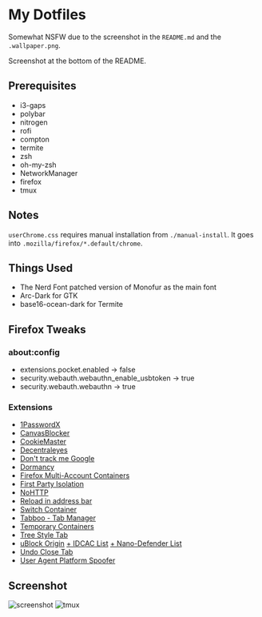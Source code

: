 # My Dotfiles
Somewhat NSFW due to the screenshot in the `README.md` and the `.wallpaper.png`.

Screenshot at the bottom of the README.
## Prerequisites
* i3-gaps
* polybar
* nitrogen
* rofi
* compton
* termite
* zsh
* oh-my-zsh
* NetworkManager
* firefox
* tmux
## Notes
`userChrome.css` requires manual installation from `./manual-install`. It goes into `.mozilla/firefox/*.default/chrome`.
## Things Used
* The Nerd Font patched version of Monofur as the main font
* Arc-Dark for GTK
* base16-ocean-dark for Termite
## Firefox Tweaks
### about:config
* extensions.pocket.enabled → false
* security.webauth.webauthn_enable_usbtoken → true
* security.webauth.webauthn → true
### Extensions
* [1PasswordX](https://addons.mozilla.org/en-US/firefox/addon/1password-x-password-manager/)
* [CanvasBlocker](https://addons.mozilla.org/en-US/firefox/addon/canvasblocker/)
* [CookieMaster](https://addons.mozilla.org/en-US/firefox/addon/cookiemaster/)
* [Decentraleyes](https://addons.mozilla.org/en-US/firefox/addon/decentraleyes/)
* [Don't track me Google](https://addons.mozilla.org/en-US/firefox/addon/dont-track-me-google1/)
* [Dormancy](https://addons.mozilla.org/en-US/firefox/addon/dormancy/)
* [Firefox Multi-Account Containers](https://addons.mozilla.org/en-US/firefox/addon/multi-account-containers/)
* [First Party Isolation](https://addons.mozilla.org/en-US/firefox/addon/first-party-isolation/)
* [NoHTTP](https://addons.mozilla.org/en-US/firefox/addon/nohttp/)
* [Reload in address bar](https://addons.mozilla.org/en-US/firefox/addon/reload-in-address-bar/)
* [Switch Container](https://addons.mozilla.org/en-US/firefox/addon/switch-container/)
* [Tabboo - Tab Manager](https://addons.mozilla.org/en-US/firefox/addon/tabboo-session-manager/)
* [Temporary Containers](https://addons.mozilla.org/en-US/firefox/addon/temporary-containers/)
* [Tree Style Tab](https://addons.mozilla.org/en-US/firefox/addon/tree-style-tab/)
* [uBlock Origin](https://addons.mozilla.org/en-US/firefox/addon/ublock-origin/) [+ IDCAC List](https://www.i-dont-care-about-cookies.eu/) [+ Nano-Defender List](https://jspenguin2017.github.io/uBlockProtector/#extra-installation-steps-for-ublock-origin)
* [Undo Close Tab](https://addons.mozilla.org/en-US/firefox/addon/undoclosetabbutton/)
* [User Agent Platform Spoofer](https://addons.mozilla.org/en-US/firefox/addon/user-agent-platform-spoofer/)
## Screenshot
![screenshot](https://katsli.me/i/1546292124_1635_31.12.2018_1366x768.png)
![tmux](https://katsli.me/i/1546295284_1728_31.12.2018_1362x713.png)
